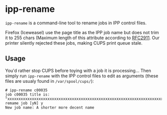 # ipp-rename

`ipp-rename` is a command-line tool to rename jobs in IPP control files.

Firefox (Iceweasel) use the page title as the IPP job name but does not trim it to 255 chars (Maximum length of this attribute according to [RFC2911](http://tools.ietf.org/html/rfc2911).  Our printer silently rejected these jobs, making CUPS print queue stale.

## Usage

You'd rather stop CUPS before toying with a job it is processing…  Then simply run `ipp-rename` with the IPP control files to edit as arguments (these files are usualy found in `/var/spool/cups/`):

```
# ipp-rename c00035
job c00035 title is: "xxxxxxxxxxxxxxxxxxxxxxxxxxxxxxxxxxxxxxxxxxxxxxxxxxxxxxxxxxxxxxxxxxxxxxxxxxxxxxxxxxxxxxxxxxxxxxxxxxxxxxxxxxxxxxxxxxxxxxxxxxxxxxxxxxxxxxxxxxxxxxxxxxxxxxxxxxxxxxxxxxxxxxxxxxxxxxxxxxxxxxxxxxxxxxxxxxxxxxxxxxxxxxxxxxxxxxxxxxxxxxxxxxxxxxxxxxxxxxxxxxxxxxxxxxxxxxxxxxxxxxxxxxxxxxxxxxxxxxxxxxxxxxxxxxxxxxxxxxxxxxxxxxxxxxxxxxxxxxxxxxxxxxxxxxxxxxxxxxxxxxxxxxxxxxxxxxxxxxxxxxxxxxxxxxxxxxxxxxxxxxxxxxxxxxxxxxx"
remame job [yN] y
New job name: A shorter more decent name
```

